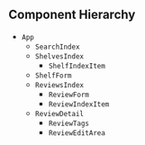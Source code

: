 ## Component Hierarchy

* `App`
  * `SearchIndex`
  * `ShelvesIndex`
    * `ShelfIndexItem`
  * `ShelfForm`
  * `ReviewsIndex`
    * `ReviewForm`
    * `ReviewIndexItem`
  * `ReviewDetail`
    * `ReviewTags`
    * `ReviewEditArea`
